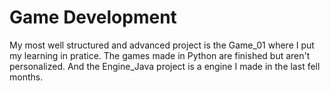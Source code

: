 # Game Development

My most well structured and advanced project is the Game_01 where I put my learning in pratice. 
The games made in Python are finished but aren't personalized. And the Engine_Java project is a engine I made in the last fell months.
